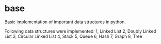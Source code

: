 # base
Basic implementation of important data structures in python.

Following data structures were implemented:
1, Linked List
2, Doubly Linked List
3, Circular Linked List
4, Stack
5, Queue
6, Hash
7, Graph
8, Tree